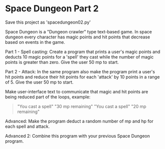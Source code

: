 # Space Dungeon Part 2

Save this project as 'spacedungeon02.py'

Space Dungeon is a "Dungeon crawler" type text-based game. In space dungeon every character has magic points and hit points that decrease based on events in the game.

Part 1 - Spell casting: Create a program that prints a user's magic points and deducts 10 magic points for a 'spell' they cast while the number of magic points is greater than zero. Give the user 50 mp to start.

Part 2 - Attack: In the same program also make the program print a user's hit points and reduce their hit points for each 'attack' by 10 points in a range of 5. Give the user 50 mp to start.

Make user-interface text to communicate that magic and hit points are being reduced part of the loops, example:

> "You cast a spell"
> "30 mp remaining"
> "You cast a spell"
> "20 mp remaining"

<!-- Hint: Use a While loop for Part 1 and a For loop for part 2 -->

Advanced: Make the program deduct a random number of mp and hp for each spell and attack.

Advanced 2: Combine this program with your previous Space Dungeon program.

<!-- [Source](/practice/spacedungeon-02.py) -->
